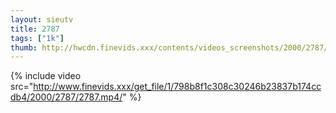 ```yaml
--- 
layout: sieutv
title: 2787
tags: ["1k"]
thumb: http://hwcdn.finevids.xxx/contents/videos_screenshots/2000/2787/preview.mp4.jpg
---
```

{% include video src="http://www.finevids.xxx/get_file/1/798b8f1c308c30246b23837b174ccdb4/2000/2787/2787.mp4/" %} 
